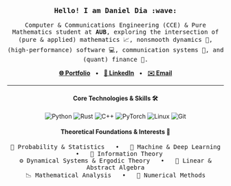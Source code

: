 <h3 align="center"><samp>Hello! I am Daniel Dia :wave:</samp></h3>

<p align="center">
  <samp>
    Computer & Communications Engineering (CCE) & Pure Mathematics student at <b>AUB</b>, exploring the intersection of (pure & applied) mathematics 📈, nonsmooth dynamics 🚄, (high-performance) software 💻, communication systems 📡, and (quant) finance 🧠.
  </samp>
</p>

<p align="center">
  <a href="https://kibalchish47.github.io/" target="_blank"><strong>🌐 Portfolio</strong></a>
  &nbsp;&nbsp;•&nbsp;&nbsp;
  <a href="https://www.linkedin.com/in/daniel-dia07/" target="_blank"><strong>💼 LinkedIn</strong></a>
  &nbsp;&nbsp;•&nbsp;&nbsp;
  <a href="mailto:dmd13@mail.aub.edu"><strong>✉️ Email</strong></a>
</p>

---

<h4 align="center">Core Technologies & Skills 🛠️</h4>

<p align="center">
  <img src="https://img.shields.io/badge/Python-3776AB?style=for-the-badge&logo=python&logoColor=white" alt="Python"/>
  <img src="https://img.shields.io/badge/Rust-000000?style=for-the-badge&logo=rust&logoColor=white" alt="Rust"/>
  <img src="https://img.shields.io/badge/C++-00599C?style=for-the-badge&logo=c%2B%2B&logoColor=white" alt="C++"/>
  <img src="https://img.shields.io/badge/PyTorch-EE4C2C?style=for-the-badge&logo=pytorch&logoColor=white" alt="PyTorch"/>
  <img src="https://img.shields.io/badge/Linux-FCC624?style=for-the-badge&logo=linux&logoColor=black" alt="Linux"/>
  <img src="https://img.shields.io/badge/Git-F05032?style=for-the-badge&logo=git&logoColor=white" alt="Git"/>
</p>

<h4 align="center">Theoretical Foundations & Interests 🧠</h4>

<p align="center">
<samp>
🎲 Probability & Statistics &nbsp;&nbsp;•&nbsp;&nbsp; 🤖 Machine & Deep Learning &nbsp;&nbsp;•&nbsp;&nbsp; 📡 Information Theory<br>
⚙️ Dynamical Systems & Ergodic Theory &nbsp;&nbsp;•&nbsp;&nbsp; 📐 Linear & Abstract Algebra<br> 
📉 Mathematical Analysis &nbsp;&nbsp;•&nbsp;&nbsp; 🔢 Numerical Methods
</samp>
</p>





















